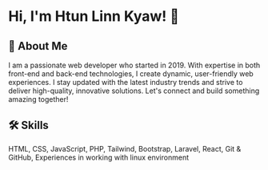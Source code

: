 
# Hi, I'm Htun Linn Kyaw! 👋


## 🚀 About Me

I am a passionate web developer who started in 2019. With expertise in both front-end and back-end technologies, I create dynamic, user-friendly web experiences. I stay updated with the latest industry trends and strive to deliver high-quality, innovative solutions. Let's connect and build something amazing together!



## 🛠 Skills
HTML, CSS, JavaScript, PHP, Tailwind, Bootstrap, Laravel, React, Git & GitHub, Experiences in working with linux environment

